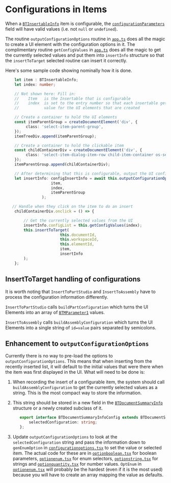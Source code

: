 # Configurations in Items

When a [`BTInsertableInfo`](https://toebes.github.io/onshape-typescript-fetch/interfaces/BTInsertableInfo.html) item is configurable, the [`configurationParameters`](https://toebes.github.io/onshape-typescript-fetch/interfaces/BTInsertableInfo.html#configurationParameters) field will have valid values (i.e. not `null` or `undefined`).

The routine `outputConfigurationOptions` routine in [`app.ts`](https://github.com/toebes/onshape_oauthexample/blob/main/app/app.ts) does all the magic to create a UI element with the configuration options in it.  The complimentary routine `getConfigValues` in [`app.ts`](https://github.com/toebes/onshape_oauthexample/blob/main/app/app.ts) does all the magic to get the currently selected values and put them into `insertInfo` structure so that the `insertToTarget` selected routine can insert it correctly.

Here's some sample code showing nominally how it is done.

```typescript
    let item : BTInsertableInfo;
    let index: number;

    // Not shown here: Fill in:
    //    Item   is the Insertable that is configurable
    //    index  is set to the entry number so that each insertable gets a unique
    //           value for the UI elements that are created

    // Create a container to hold the UI elements
    const itemParentGroup = createDocumentElement('div', {
         class: 'select-item-parent-group',
    });
    itemTreeDiv.append(itemParentGroup);

    // Create a container to hold the clickable item
    const childContainerDiv = createDocumentElement('div', {
         class: 'select-item-dialog-item-row child-item-container os-selectable-item',
    });
    itemParentGroup.append(childContainerDiv);

    // After determining that this is configurable, output the UI configuration elements
    let insertInfo: configInsertInfo = await this.outputConfigurationOptions(
                    item,
                    index,
                    itemParentGroup
                );

   // Handle when they click on the item to do an insert
    childContainerDiv.onclick = () => {

        // Get the currently selected values from the UI
        insertInfo.configList = this.getConfigValues(index);
        this.insertToTarget(
                        this.documentId,
                        this.workspaceId,
                        this.elementId,
                        item,
                        insertInfo
        );
    };           
```

## InsertToTarget handling of configurations

It is worth noting that `InsertToPartStudio` and `InsertToAssembly` have to process the configuration information differently.

`InsertToPartStudio` calls `buildPartConfiguration` which turns the UI Elements into an array of [`BTMParameter1`](https://toebes.github.io/onshape-typescript-fetch/interfaces/BTMParameter1.html) values.

`InsertToAssembly` calls `buildAssemblyConfiguration` which turns the UI Elements into a single string of `id=value` pairs separated by semicolons.

## Enhancement to `outputConfigurationOptions`

Currently there is no way to pre-load the options to `outputConfigurationOptions`. This means that when inserting from the recently inserted list, it will default to the initial values that were there when the item was first displayed in the UI.  What will need to be done is:

1. When recording the insert of a configurable item, the system should call `buildAssemblyConfiguration` to get the currently selected values as a string. This is the most compact way to store the information.
1. This string should be stored in a new field in the [`BTDocumentSummaryInfo`](https://toebes.github.io/onshape-typescript-fetch/interfaces/BTDocumentSummaryInfo.html) structure or a newly created subclass of it.

   ```typescript
      export interface BTDocumentSummaryInfoConfig extends BTDocumentSummaryInfo {
          selectedConfiguration: string;
      };
   ```

1. Update `outputConfigurationOptions` to look at the `selectedConfiguration` string and pass the information down to `genEnumOption` in [`configurationoptions.tsx`](https://github.com/toebes/onshape_oauthexample/blob/main/app/components/configurationoptions.tsx) to set the value or selected item.  The actual code for these are in [`optionboolean.tsx`](https://github.com/toebes/onshape_oauthexample/blob/main/app/components/optionboolean.tsx) for boolean parameters, [`optionenum.tsx`](https://github.com/toebes/onshape_oauthexample/blob/main/app/components/optionenum.tsx) for enum selectors, [`optionstring.tsx`](https://github.com/toebes/onshape_oauthexample/blob/main/app/components/optionstring.tsx) for strings and [`optionquantity.tsx`](https://github.com/toebes/onshape_oauthexample/blob/main/app/components/optionquantity.tsx) for number values.  `OptEnum` in  [`optionenum.tsx`](https://github.com/toebes/onshape_oauthexample/blob/main/app/components/optionenum.tsx) will probably be the hardest (even if it is the most used) because you will have to create an array mapping the value as defaults.
